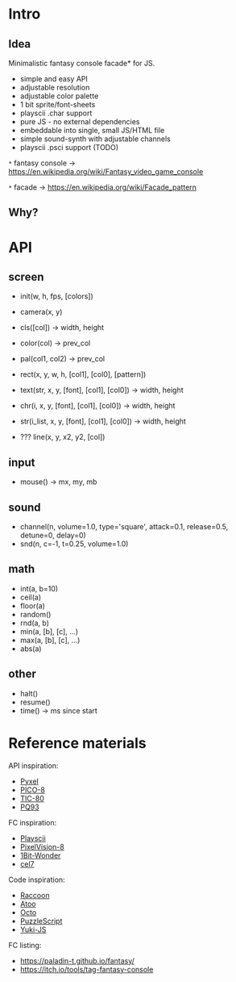 # Intro

## Idea

Minimalistic fantasy console facade* for JS.

- simple and easy API
- adjustable resolution
- adjustable color palette
- 1 bit sprite/font-sheets
- playscii .char support
- pure JS - no external dependencies
- embeddable into single, small JS/HTML file
- simple sound-synth with adjustable channels
- playscii .psci support (TODO)

`*` fantasy console -> https://en.wikipedia.org/wiki/Fantasy_video_game_console

`*` facade -> https://en.wikipedia.org/wiki/Facade_pattern

## Why?



# API

## screen

- init(w, h, fps, [colors])
- camera(x, y)
- cls([col]) -> width, height
- color(col) -> prev_col
- pal(col1, col2) -> prev_col
- rect(x, y, w, h, [col1], [col0], [pattern])

- text(str, x, y, [font], [col1], [col0]) -> width, height
- chr(i, x, y, [font], [col1], [col0]) -> width, height
- str(i_list, x, y, [font], [col1], [col0]) -> width, height

- ??? line(x, y, x2, y2, [col])

## input

- mouse() -> mx, my, mb

## sound

- channel(n, volume=1.0, type='square', attack=0.1, release=0.5, detune=0, delay=0)
- snd(n, c=-1, t=0.25, volume=1.0)

## math

- int(a, b=10)
- ceil(a)
- floor(a)
- random()
- rnd(a, b)
- min(a, [b], [c], ...)
- max(a, [b], [c], ...)
- abs(a)

## other

- halt()
- resume()
- time() -> ms since start

# Reference materials

API inspiration:
- [Pyxel](https://github.com/kitao/pyxel)
- [PICO-8](https://www.lexaloffle.com/dl/docs/pico-8_manual.html)
- [TIC-80](https://tic80.com/learn)
- [PQ93](https://charliezip.itch.io/pq93)

FC inspiration:
- [Playscii](http://vectorpoem.com/playscii/)
- [PixelVision-8](https://github.com/PixelVision8/PixelVision8/wiki)
- [1Bit-Wonder](https://brastin3.itch.io/1bit-wonder)
- [cel7](https://rxi.itch.io/cel7)

Code inspiration:
- [Raccoon](https://github.com/Lyatus/raccoon)
- [Atoo](https://github.com/devicefuture/atto)
- [Octo](https://github.com/JohnEarnest/Octo)
- [PuzzleScript](https://github.com/increpare/PuzzleScript)
- [Yuki-JS](https://github.com/nrkn/yuki-js)

FC listing:
- https://paladin-t.github.io/fantasy/
- https://itch.io/tools/tag-fantasy-console

